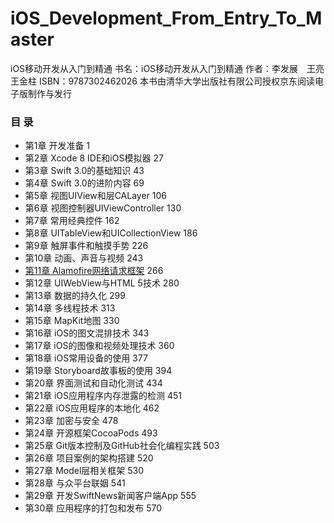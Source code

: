 # iOS_Development_From_Entry_To_Master
iOS移动开发从入门到精通 书名：iOS移动开发从入门到精通 作者：李发展　王亮　王金柱 ISBN：9787302462026 本书由清华大学出版社有限公司授权京东阅读电子版制作与发行

### 目  录  
- 第1章  开发准备 1                                           
- 第2章  Xcode 8 IDE和iOS模拟器 27                            
- 第3章  Swift 3.0的基础知识 43                               
- 第4章  Swift 3.0的进阶内容 69                               
- 第5章  视图UIView和层CALayer 106                            
- 第6章  视图控制器UIViewController 130                       
- 第7章  常用经典控件 162                                     
- 第8章  UITableView和UICollectionView 186                    
- 第9章  触屏事件和触摸手势 226                               
- 第10章  动画、声音与视频 243                                
- [第11章  Alamofire网络请求框架](/Chapter11) 266                           
- 第12章  UIWebView与HTML 5技术 280                           
- 第13章  数据的持久化 299                                    
- 第14章  多线程技术 313                                      
- 第15章  MapKit地图 330                                      
- 第16章  iOS的图文混排技术 343                               
- 第17章  iOS的图像和视频处理技术 360                         
- 第18章  iOS常用设备的使用 377                               
- 第19章  Storyboard故事板的使用 394                          
- 第20章  界面测试和自动化测试 434                            
- 第21章  iOS应用程序内存泄露的检测 451                       
- 第22章  iOS应用程序的本地化 462                             
- 第23章  加密与安全 478                                      
- 第24章  开源框架CocoaPods 493                               
- 第25章  Git版本控制及GitHub社会化编程实践 503               
- 第26章  项目案例的架构搭建 520                              
- 第27章  Model层相关框架 530                                                     
- 第28章  与众平台联姻 541                                                        
- 第29章  开发SwiftNews新闻客户端App 555                                          
- 第30章  应用程序的打包和发布 570 